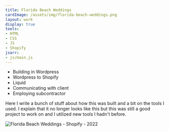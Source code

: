 ```yaml
---
title: Florida Beach Weddings
cardImage: /assets/img/florida-beach-weddings.png
layout: work
display: true
tools:
- HTML
- CSS
- JS
- Shopify
jsarr:
- js/main.js
---
```


- Building in Wordpress
- Wordpress to Shopify
- Liquid
- Communicating with client
- Employing subcontractor

Here I write a bunch of stuff about how this was built and a bit on the tools I used. I explain that it no longer looks like this but this was still a good project to work on and I utilized new tools I hadn't before.

![Florida Beach Weddings - Shopify - 2022](/assets/img/florida-beach-weddings.png)